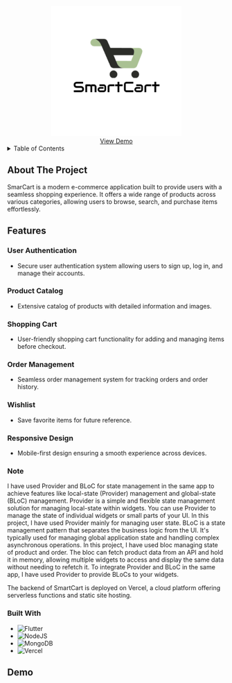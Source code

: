 <a name="readme-top"></a>
<!--
*** Thanks for checking out the Best-README-Template. If you have a suggestion
*** that would make this better, please fork the repo and create a pull request

<!-- PROJECT LOGO -->
<br />
<div align="center">
  <a href="https://github.com/DhruvGandhi31/SmartCart">
    <img src="logo.png" alt="Logo" width="300" height="300">
  </a>
  <br />
    <a href="https://github.com/github_username/repo_name">View Demo</a>

<!-- <h3 align="center">SmartCart</h3> -->

  <!-- <p align="center">
    project_description
    <br />
    
  </p> -->
</div>



<!-- TABLE OF CONTENTS -->
<details>
  <summary>Table of Contents</summary>
  <ol>
    <li>
      <a href="#about-the-project">About The Project</a>
      <ul>
        <li><a href="#Features">Built With</a></li>
      </ul>
      <ul>
        <li><a href="#built-with">Built With</a></li>
      </ul>
    </li>
    <li>
      <a href="#Demo">Demo Video</a>
      
    </li>
    
\
  </ol>
</details>



<!-- ABOUT THE PROJECT -->
## About The Project

<!-- [![Product Name Screen Shot][product-screenshot]](https://example.com) -->

SmarCart is a modern e-commerce application built to provide users with a seamless shopping experience. It offers a wide range of products across various categories, allowing users to browse, search, and purchase items effortlessly.

## Features

### User Authentication
- Secure user authentication system allowing users to sign up, log in, and manage their accounts.

### Product Catalog
- Extensive catalog of products with detailed information and images.

### Shopping Cart
- User-friendly shopping cart functionality for adding and managing items before checkout.

### Order Management
- Seamless order management system for tracking orders and order history.

### Wishlist
- Save favorite items for future reference.

### Responsive Design
- Mobile-first design ensuring a smooth experience across devices.

### Note
I have used Provider and BLoC for state management in the same app to achieve features like local-state (Provider) management and global-state (BLoC) management. Provider is a simple and flexible state management solution for managing local-state within widgets. You can use Provider to manage the state of individual widgets or small parts of your UI. In this project, I have used Provider mainly for managing user state. BLoC is a state management pattern that separates the business logic from the UI. It's typically used for managing global application state and handling complex asynchronous operations. In this project, I have used bloc managing state of product and order. The bloc can fetch product data from an API and hold it in memory, allowing multiple widgets to access and display the same data without needing to refetch it. To integrate Provider and BLoC in the same app, I have used Provider to provide BLoCs to your widgets. 

The backend of SmartCart is deployed on Vercel, a cloud platform offering serverless functions and static site hosting.

### Built With
* ![Flutter](https://img.shields.io/badge/Flutter-%2302569B.svg?style=for-the-badge&logo=Flutter&logoColor=white)
* ![NodeJS](https://img.shields.io/badge/node.js-6DA55F?style=for-the-badge&logo=node.js&logoColor=white)
* ![MongoDB](https://img.shields.io/badge/MongoDB-%234ea94b.svg?style=for-the-badge&logo=mongodb&logoColor=white)
* ![Vercel](https://img.shields.io/badge/vercel-%23000000.svg?style=for-the-badge&logo=vercel&logoColor=white)


## Demo





